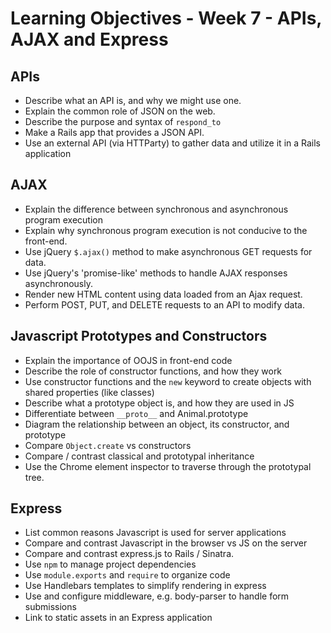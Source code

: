 # Learning Objectives - Week 7 - APIs, AJAX and Express

## APIs
- Describe what an API is, and why we might use one.
- Explain the common role of JSON on the web.
- Describe the purpose and syntax of `respond_to`
- Make a Rails app that provides a JSON API.
- Use an external API (via HTTParty) to gather data and utilize it in a Rails application

## AJAX
- Explain the difference between synchronous and asynchronous program execution
- Explain why synchronous program execution is not conducive to the front-end.
- Use jQuery `$.ajax()` method to make asynchronous GET requests for data.
- Use jQuery's 'promise-like' methods to handle AJAX responses asynchronously.
- Render new HTML content using data loaded from an Ajax request.
- Perform POST, PUT, and DELETE requests to an API to modify data.

## Javascript Prototypes and Constructors

- Explain the importance of OOJS in front-end code
- Describe the role of constructor functions, and how they work
- Use constructor functions and the `new` keyword to create objects with shared properties (like classes)
- Describe what a prototype object is, and how they are used in JS
- Differentiate between `__proto__` and Animal.prototype
- Diagram the relationship between an object, its constructor, and prototype
- Compare `Object.create` vs constructors
- Compare / contrast classical and prototypal inheritance
- Use the Chrome element inspector to traverse through the prototypal tree.

## Express

- List common reasons Javascript is used for server applications
- Compare and contrast Javascript in the browser vs JS on the server
- Compare and contrast express.js to Rails / Sinatra.
- Use `npm` to manage project dependencies
- Use `module.exports` and `require` to organize code
- Use Handlebars templates to simplify rendering in express
- Use and configure middleware, e.g. body-parser to handle form submissions
- Link to static assets in an Express application
